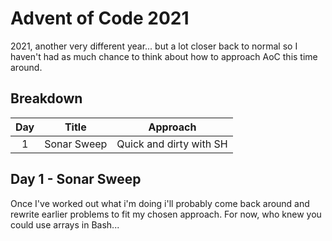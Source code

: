 # Advent of Code 2021

2021, another very different year... but a lot closer back to normal so I haven't had as much chance to think about how to approach AoC this time around.

## Breakdown
| Day | Title | Approach |
|:---:|-------|------------|
| 1 | Sonar Sweep | Quick and dirty with SH |

## Day 1 - Sonar Sweep

Once I've worked out what i'm doing i'll probably come back around and rewrite earlier problems to fit my chosen approach. For now, who knew you could use arrays in Bash...
